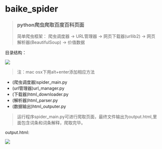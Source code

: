 # baike_spider
> ### python爬虫爬取百度百科页面
> 简单爬虫框架：
> 爬虫调度器 -> URL管理器 -> 网页下载器(urllib2) -> 网页解析器(BeautifulSoup) -> 价值数据
 
目录结构：

![](http://images2015.cnblogs.com/blog/763083/201601/763083-20160106142320340-420909875.png)


> 注：mac osx下用alt+enter添加相应方法

- (爬虫调度器)spider_main.py
- (url管理器)url_manager.py
- (下载器)html_downloader.py
- (解析器)html_parser.py
- (数据输出)html_outputer.py

> 运行程序spider_main.py可进行爬取页面，最终文件输出为output.html,里面包含词条和词条解释，爬取完毕。

output.html:

![](http://images2015.cnblogs.com/blog/763083/201601/763083-20160106144024700-533906160.png)
